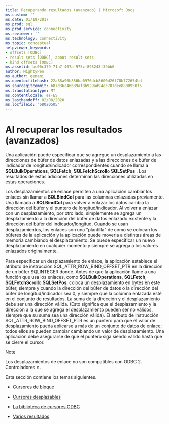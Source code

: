 ```yaml
---
title: Recuperando resultados (avanzado) | Microsoft Docs
ms.custom: ''
ms.date: 01/19/2017
ms.prod: sql
ms.prod_service: connectivity
ms.reviewer: ''
ms.technology: connectivity
ms.topic: conceptual
helpviewer_keywords:
- offsets [ODBC]
- result sets [ODBC], about result sets
- bind offsets [ODBC]
ms.assetid: bc00c379-71a7-407a-975c-898243f39bb6
author: MightyPen
ms.author: genemi
ms.openlocfilehash: 22a88a96b856ba0976dcb8600d26f78b772654bd
ms.sourcegitcommit: b87d36c46b39af8b929ad94ec707dee8800950f5
ms.translationtype: MT
ms.contentlocale: es-ES
ms.lasthandoff: 02/08/2020
ms.locfileid: "68020505"
---
```

# <a name="retrieving-results-advanced"></a>Al recuperar los resultados (avanzados)
Una aplicación puede especificar que se agregue un desplazamiento a las direcciones de búfer de datos enlazadas y a las direcciones de búfer de indicador de longitud/indicador correspondientes cuando se llama a **SQLBulkOperations**, **SQLFetch**, **SQLFetchScroll**o **SQLSetPos** . Los resultados de estas adiciones determinan las direcciones utilizadas en estas operaciones.  
  
 Los desplazamientos de enlace permiten a una aplicación cambiar los enlaces sin llamar a **SQLBindCol** para las columnas enlazadas previamente. Una llamada a **SQLBindCol** para volver a enlazar los datos cambia la dirección del búfer y el puntero de longitud/indicador. Al volver a enlazar con un desplazamiento, por otro lado, simplemente se agrega un desplazamiento a la dirección del búfer de datos enlazado existente y la dirección del búfer del indicador/longitud. Cuando se usan desplazamientos, los enlaces son una "plantilla" de cómo se colocan los búferes de la aplicación y la aplicación puede moverla a distintas áreas de memoria cambiando el desplazamiento. Se puede especificar un nuevo desplazamiento en cualquier momento y siempre se agrega a los valores enlazados originalmente.  
  
 Para especificar un desplazamiento de enlace, la aplicación establece el atributo de instrucción SQL_ATTR_ROW_BIND_OFFSET_PTR en la dirección de un búfer SQLINTEGER donde. Antes de que la aplicación llame a una función que usa los enlaces, como **SQLBulkOperations**, **SQLFetch**, **SQLFetchScroll**o **SQLSetPos**, coloca un desplazamiento en bytes en este búfer, siempre y cuando la dirección del búfer de datos o la dirección del búfer de longitud/indicador sea 0, y siempre que la columna enlazada esté en el conjunto de resultados. La suma de la dirección y el desplazamiento debe ser una dirección válida. (Esto significa que el desplazamiento y la dirección a la que se agrega el desplazamiento pueden ser no válidos, siempre que su suma sea una dirección válida). El atributo de instrucción SQL_ATTR_ROW_BIND_OFFSET_PTR es un puntero para que el valor de desplazamiento pueda aplicarse a más de un conjunto de datos de enlace; todos ellos se pueden cambiar cambiando un valor de desplazamiento. Una aplicación debe asegurarse de que el puntero siga siendo válido hasta que se cierre el cursor.  
  
> [!NOTE]  
>  Los desplazamientos de enlace no son compatibles con ODBC 2. Controladores *x* .  
  
 Esta sección contiene los temas siguientes.  
  
-   [Cursores de bloque](../../../odbc/reference/develop-app/block-cursors.md)  
  
-   [Cursores desplazables](../../../odbc/reference/develop-app/scrollable-cursors.md)  
  
-   [La biblioteca de cursores ODBC](../../../odbc/reference/develop-app/the-odbc-cursor-library.md)  
  
-   [Varios resultados](../../../odbc/reference/develop-app/multiple-results.md)
